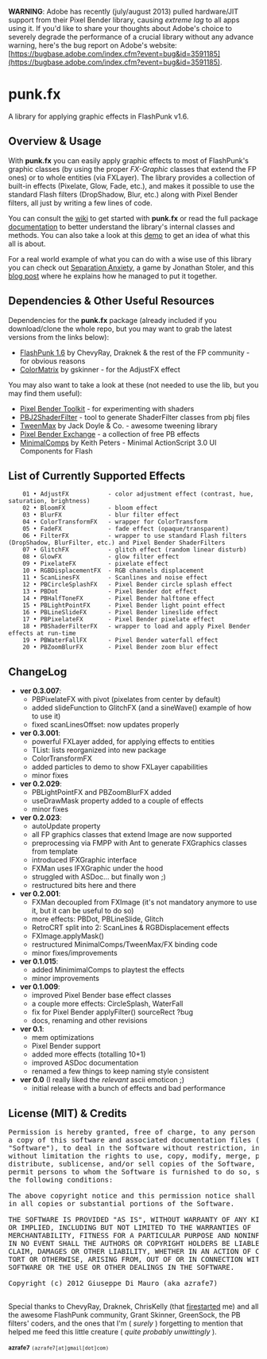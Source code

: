 **WARNING**: Adobe has recently (july/august 2013) pulled hardware/JIT support from their Pixel Bender library, causing _extreme lag_ to all apps using it.
If you'd like to share your thoughts about Adobe's choice to severely degrade the performance of a crucial library without any advance warning, here's the bug report on Adobe's website: [https://bugbase.adobe.com/index.cfm?event=bug&id=3591185](https://bugbase.adobe.com/index.cfm?event=bug&id=3591185).

punk.fx
=======

A library for applying graphic effects in FlashPunk v1.6.


Overview & Usage
----------------

With **punk.fx** you can easily apply graphic effects to most of FlashPunk's graphic classes (by using the proper _FX-Graphic_ classes that extend the FP ones) or to whole entities (via FXLayer). 
The library provides a collection of built-in effects (Pixelate, Glow, Fade, etc.), and makes it possible to use the standard Flash filters (DropShadow, Blur, etc.) along with Pixel Bender filters, all just by writing a few lines of code.

You can consult the [wiki](https://github.com/azrafe7/punk.fx/wiki) to get started with **punk.fx** or read the 
full package [documentation](http://azrafe7.github.com/punk.fx/docs) to better understand the library's internal classes and methods.
You can also take a look at this [demo](http://dl.dropbox.com/u/32864004/dev/FPDemo/PunkFX%20latest%20demo.swf) to 
get an idea of what this all is about. 

For a real world example of what you can do with a wise use of this library you can check out [Separation Anxiety](http://tasteofmoonlight.com/games/separation-anxiety), a game by Jonathan Stoler, and this [blog post](http://tasteofmoonlight.com/blog/posts/all-glitched-out) where he explains how he managed to put it together. 


Dependencies & Other Useful Resources
---------------------------------------

Dependencies for the **punk.fx** package (already included if you download/clone the whole repo, but you may want to 
grab the latest versions from the links below):

 * [FlashPunk 1.6](http://flashpunk.net/forums/index.php?topic=2831.0) by ChevyRay, Draknek & the rest of the FP community - for obvious reasons
 * [ColorMatrix](http://gskinner.com/blog/archives/2007/12/colormatrix_cla.html) by gskinner - for the AdjustFX effect
	
You may also want to take a look at these (not needed to use the lib, but you may find them useful):

 * [Pixel Bender Toolkit](http://www.adobe.com/devnet/pixelbender.html) - for experimenting with shaders
 * [PBJ2ShaderFilter](http://xperiments.es/blog/en/pbj2shaderfilter-air-tool-to-generate-a-shaderfilter-class-from-pixel-bender-files/) - tool to generate ShaderFilter classes from pbj files
 * [TweenMax](https://www.greensock.com/tweenmax/) by Jack Doyle & Co. - awesome tweening library
 * [Pixel Bender Exchange](http://www.adobe.com/cfusion/exchange/index.cfm?s=5&from=1&o=desc&cat=-1&l=-1&event=productHome&exc=26) - a collection of free PB effects
 * [MinimalComps](http://www.minimalcomps.com/) by Keith Peters - Minimal ActionScript 3.0 UI Components for Flash
 
List of Currently Supported Effects
-----------------------------------

		01 • AdjustFX           - color adjustment effect (contrast, hue, saturation, brightness)
		02 • BloomFX            - bloom effect
		03 • BlurFX             - blur filter effect
		04 • ColorTransformFX   - wrapper for ColorTransform
		05 • FadeFX             - fade effect (opaque/transparent)
		06 • FilterFX           - wrapper to use standard Flash filters (DropShadow, BlurFilter, etc.) and Pixel Bender ShaderFilters
		07 • GlitchFX           - glitch effect (random linear disturb)
		08 • GlowFX             - glow filter effect
		09 • PixelateFX         - pixelate effect
		10 • RGBDisplacementFX  - RGB channels displacement
		11 • ScanLinesFX        - Scanlines and noise effect
		12 • PBCircleSplashFX   - Pixel Bender circle splash effect
		13 • PBDot              - Pixel Bender dot effect
		14 • PBHalfToneFX       - Pixel Bender halftone effect
		15 • PBLightPointFX     - Pixel Bender light point effect
		16 • PBLineSlideFX      - Pixel Bender lineslide effect
		17 • PBPixelateFX       - Pixel Bender pixelate effect
		18 • PBShaderFilterFX   - wrapper to load and apply Pixel Bender effects at run-time
		19 • PBWaterFallFX      - Pixel Bender waterfall effect
		20 • PBZoomBlurFX       - Pixel Bender zoom blur effect


ChangeLog
---------

* **ver 0.3.007**:
  - PBPixelateFX with pivot (pixelates from center by default)
  - added slideFunction to GlitchFX (and a sineWave() example of how to use it)
  - fixed scanLinesOffset: now updates properly
* **ver 0.3.001**:
  - powerful FXLayer added, for applying effects to entities
  - TList: lists reorganized into new package
  - ColorTransformFX
  - added particles to demo to show FXLayer capabilities
  - minor fixes
* **ver 0.2.029**:
  - PBLightPointFX and PBZoomBlurFX added
  - useDrawMask property added to a couple of effects
  - minor fixes
* **ver 0.2.023**:
  - autoUpdate property
  - all FP graphics classes that extend Image are now supported
  - preprocessing via FMPP with Ant to generate FXGraphics classes from template
  - introduced IFXGraphic interface
  - FXMan uses IFXGraphic under the hood
  - struggled with ASDoc... but finally won ;)
  - restructured bits here and there
* **ver 0.2.001**:
  - FXMan decoupled from FXImage (it's not mandatory anymore to use it, but it can be useful to do so)
  - more effects: PBDot, PBLineSlide, Glitch
  - RetroCRT split into 2: ScanLines & RGBDisplacement effects
  - FXImage.applyMask()
  - restructured MinimalComps/TweenMax/FX binding code
  - minor fixes/improvements
* **ver 0.1.015**:
  - added MinimimalComps to playtest the effects
  - minor improvements
* **ver 0.1.009**:
  - improved Pixel Bender base effect classes
  - a couple more effects: CircleSplash, WaterFall
  - fix for Pixel Bender applyFilter() sourceRect ?bug
  - docs, renaming and other revisions
* **ver 0.1**:
  - mem optimizations
  - Pixel Bender support
  - added more effects (totalling 10+1)
  - improved ASDoc documentation
  - renamed a few things to keep naming style consistent
* **ver 0.0** (I really liked the _relevant_ ascii emoticon ;)
  - initial release with a bunch of effects and bad performance

  
License (MIT) & Credits
--------------------

<pre>Permission is hereby granted, free of charge, to any person obtaining 
a copy of this software and associated documentation files (the 
"Software"), to deal in the Software without restriction, including 
without limitation the rights to use, copy, modify, merge, publish, 
distribute, sublicense, and/or sell copies of the Software, and to 
permit persons to whom the Software is furnished to do so, subject to 
the following conditions: 

The above copyright notice and this permission notice shall be included 
in all copies or substantial portions of the Software. 

THE SOFTWARE IS PROVIDED "AS IS", WITHOUT WARRANTY OF ANY KIND, EXPRESS 
OR IMPLIED, INCLUDING BUT NOT LIMITED TO THE WARRANTIES OF 
MERCHANTABILITY, FITNESS FOR A PARTICULAR PURPOSE AND NONINFRINGEMENT. 
IN NO EVENT SHALL THE AUTHORS OR COPYRIGHT HOLDERS BE LIABLE FOR ANY 
CLAIM, DAMAGES OR OTHER LIABILITY, WHETHER IN AN ACTION OF CONTRACT, 
TORT OR OTHERWISE, ARISING FROM, OUT OF OR IN CONNECTION WITH THE 
SOFTWARE OR THE USE OR OTHER DEALINGS IN THE SOFTWARE. 

Copyright (c) 2012 Giuseppe Di Mauro (aka azrafe7) 
		
</pre>		
Special thanks to ChevyRay, Draknek, ChrisKelly (that [firestarted](http://flashpunk.net/forums/index.php?topic=3544.0) me) and all the awesome FlashPunk community, 
Grant Skinner, GreenSock, the PB filters' coders, and the ones that I'm ( _surely_ ) forgetting to mention that helped me 
feed this little creature ( _quite probably unwittingly_ ).

<small><b>azrafe7</b></small> <small><code>(azrafe7[at]gmail[dot]com)</code></small>
